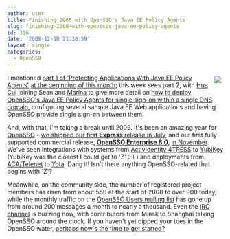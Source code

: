 ```yaml
---
author: user
title: Finishing 2008 with OpenSSO's Java EE Policy Agents
slug: finishing-2008-with-openssos-java-ee-policy-agents
id: 316
date: '2008-12-18 21:38:59'
layout: single
categories:
  - OpenSSO
---
```


<span style="margin: 5px; float: right;">[![](http://blog.superpat.com/wp-content/uploads/2009/09/policyagents2_fig1.jpg)](http://developers.sun.com/identity/reference/techart/policyagents2.html)</span>

I mentioned [part 1 of 'Protecting Applications With Jave EE Policy Agents'](http://developers.sun.com/identity/reference/techart/policyagents.html) [at the beginning of this month](http://blog.superpat.com/2008/12/03/policy-agents-sugarcrm-simplesamlphp-and-opensso/); this week sees part 2, with [Hua Cui](http://blogs.sun.com/huacui/) joining Sean and [Marina](http://weblogs.java.net/blog/marinasum/) to give more detail on [how to deploy OpenSSO's Java EE Policy Agents for single sign-on within a single DNS domain](http://developers.sun.com/identity/reference/techart/policyagents2.html), configuring several sample Java EE Web applications and having OpenSSO provide single sign-on between them.

And, with that, I'm taking a break until 2009\. It's been an amazing year for [OpenSSO](http://opensso.org/) - [we shipped our first **Express** release in July](http://blogs.sun.com/theaquarium/entry/opensso_express_sun_support_for), and our first fully supported commercial release, [**OpenSSO Enterprise 8.0**](http://www.sun.com/software/products/opensso_enterprise/index.xml), [in November](http://blog.superpat.com/2008/11/12/opensso-enterprise-8-0-released/). We've seen integrations with systems from [ActivIdentity 4TRESS](http://blog.superpat.com/2008/02/08/actividentity-4tress-authentication-module-for-openssoaccess-manager/) to [YubiKey](http://blog.superpat.com/2008/11/19/yubikey-authentication-module-for-opensso/) (YubiKey was the closest I could get to 'Z' :-) ) and deployments from [ACA/Telenet](http://blog.superpat.com/2008/03/10/opensso-live-at-telenet-be/) to [Yota](http://blog.superpat.com/2008/10/31/opensso-halloween-tab-sweep/). Dang it! Isn't there anything OpenSSO-related that begins with 'Z'?

Meanwhile, on the community side, the number of registered project members has risen from about 550 at the start of 2008 to over 900 today, while the monthly traffic on the [OpenSSO Users mailing list](http://opensso.markmail.org/search/?q=list%3Ausers) has gone up from around 200 messages a month to nearly a thousand. Even the [IRC channel](http://wikis.sun.com/display/OpenSSO/OpenSSO+IRC+Channel) is buzzing now, with contributors from Minsk to Shanghai talking OpenSSO around the clock. If you haven't yet dipped your toes in the OpenSSO water, [perhaps now's the time to get started?](http://developers.sun.com/identity/reference/techart/opensso-glassfish.html)